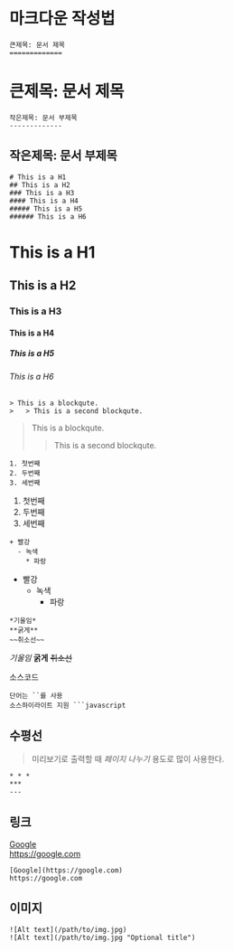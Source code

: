 # 마크다운 작성법

```
큰제목: 문서 제목
=============
```
큰제목: 문서 제목
=============

```
작은제목: 문서 부제목
-------------
```
작은제목: 문서 부제목
-------------

```
# This is a H1
## This is a H2
### This is a H3
#### This is a H4
##### This is a H5
###### This is a H6
```
# This is a H1
## This is a H2
### This is a H3
#### This is a H4
##### This is a H5
###### This is a H6

```
> This is a blockqute.
>	> This is a second blockqute.
```
> This is a blockqute.
>	> This is a second blockqute.

```
1. 첫번째
2. 두번째
3. 세번째
```
1. 첫번째
2. 두번째
3. 세번째

```
+ 빨강
  - 녹색
    * 파랑
```
* 빨강
  * 녹색
    * 파랑

```
*기울임*
**굵게**
~~취소선~~
```
*기울임*
**굵게**
~~취소선~~

소스코드
```
단어는 ``를 사용
소스하이라이트 지원 ```javascript
```

수평선
-----
> 미리보기로 출력할 때 *페이지 나누기* 용도로 많이 사용한다.
```
* * *
***
---
```

링크
---
[Google](https://google.com) <br/>
https://google.com
```
[Google](https://google.com)
https://google.com
```

이미지
-----
```
![Alt text](/path/to/img.jpg)
![Alt text](/path/to/img.jpg "Optional title")
```

